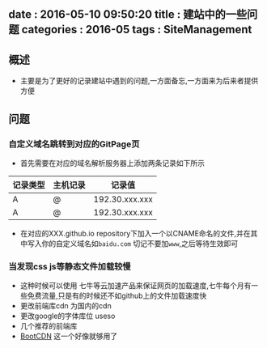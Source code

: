 date : 2016-05-10 09:50:20
title : 建站中的一些问题
categories : 2016-05
tags : SiteManagement
---

## 概述
 * 主要是为了更好的记录建站中遇到的问题,一方面备忘,一方面来为后来者提供方便

## 问题

### 自定义域名跳转到对应的GitPage页
  * 首先需要在对应的域名解析服务器上添加两条记录如下所示


 记录类型      |     主机记录  | 记录值 
 ------------- | ------------- | -------------
A              |             @ | 192.30.xxx.xxx
A | @ | 192.30.xxx.xxx

  * 在对应的XXX.github.io repository下加入一个以CNAME命名的文件,并在其中写入你的自定义域名如`baidu.com` 切记不要加`www`,之后等待生效即可

### 当发现css js等静态文件加载较慢
 * 这种时候可以使用 七牛等云加速产品来保证网页的加载速度,七牛每个月有一些免费流量,只是有的时候还不如github上的文件加载速度快
 * 更改前端库cdn 为国内的cdn
 * 更改google的字体库位 useso
 * 几个推荐的前端库
  * [BootCDN](http://www.bootcdn.cn/?) 这一个好像就够用了


